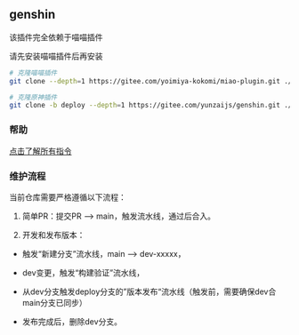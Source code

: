 ## genshin

该插件完全依赖于喵喵插件

请先安装喵喵插件后再安装

```sh
# 克隆喵喵插件
git clone --depth=1 https://gitee.com/yoimiya-kokomi/miao-plugin.git ./plugins/miao-plugi
```

```sh
# 克隆原神插件
git clone -b deploy --depth=1 https://gitee.com/yunzaijs/genshin.git ./plugins/genshin
```

### 帮助

[点击了解所有指令](./README_HELP.md)

### 维护流程

当前仓库需要严格遵循以下流程：

1. 简单PR：提交PR --> main，触发流水线，通过后合入。

2. 开发和发布版本：

- 触发“新建分支”流水线，main --> dev-xxxxx，

- dev变更，触发“构建验证”流水线，

- 从dev分支触发deploy分支的”版本发布“流水线（触发前，需要确保dev合main分支已同步）

- 发布完成后，删除dev分支。
